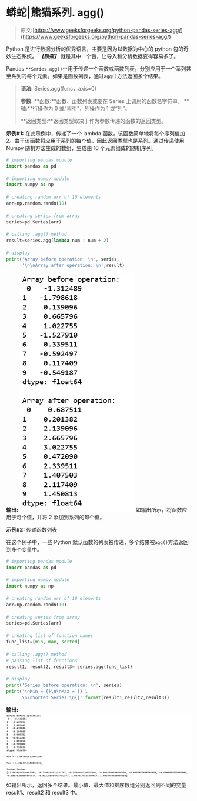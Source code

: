 # 蟒蛇|熊猫系列. agg()

> 原文:[https://www.geeksforgeeks.org/python-pandas-series-agg/](https://www.geeksforgeeks.org/python-pandas-series-agg/)

Python 是进行数据分析的优秀语言，主要是因为以数据为中心的 python 包的奇妙生态系统。 ***【熊猫】*** 就是其中一个包，让导入和分析数据变得容易多了。

Pandas `**Series.agg()**`用于传递一个函数或函数列表，分别应用于一个系列甚至系列的每个元素。如果是函数列表，通过`agg()`方法返回多个结果。

> **语法:** Series.agg(func，axis=0)
> 
> **参数:**
> **函数:**函数、函数列表或要在 Series 上调用的函数名字符串。
> **轴:**行操作为 0 或“索引”，列操作为 1 或“列”。
> 
> **返回类型:**返回类型取决于作为参数传递的函数的返回类型。

**示例#1:**
在此示例中，传递了一个 lambda 函数，该函数简单地将每个序列值加 2。由于该函数将应用于系列的每个值，因此返回类型也是系列。通过传递使用 Numpy 随机方法生成的数组，生成由 10 个元素组成的随机序列。

```py
# importing pandas module
import pandas as pd

# importing numpy module
import numpy as np

# creating random arr of 10 elements
arr=np.random.randn(10)

# creating series from array
series=pd.Series(arr)

# calling .agg() method
result=series.agg(lambda num : num + 2) 

# display
print('Array before operation: \n', series,
      '\n\nArray after operation: \n',result)
```

**输出:**
![](img/21f435d781c5c1e7e210f33048e6df1b.png)
如输出所示，将函数应用于每个值，并将 2 添加到系列的每个值。

**示例#2:** 传递函数列表

在这个例子中，一些 Python 默认函数的列表被传递，多个结果被`agg()`方法返回到多个变量中。

```py
# importing pandas module
import pandas as pd

# importing numpy module
import numpy as np

# creating random arr of 10 elements
arr=np.random.randn(10)

# creating series from array
series=pd.Series(arr)

# creating list of function names
func_list=[min, max, sorted]

# calling .agg() method
# passing list of functions
result1, result2, result3= series.agg(func_list) 

# display
print('Series before operation: \n', series)
print('\nMin = {}\n\nMax = {},\
      \n\nSorted Series:\n{}'.format(result1,result2,result3))
```

**输出:**
![](img/fdbb376f0429afe62ffe1f174fba181a.png)
如输出所示，返回多个结果。最小值、最大值和排序数组分别返回到不同的变量 result1、result2 和 result3 中。